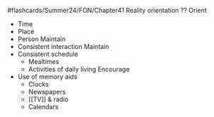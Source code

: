 #flashcards/Summer24/FON/Chapter41
Reality orientation
?? 
 Orient 
 - Time 
 - Place 
 - Person 
 Maintain 
 - Consistent interaction 
 Maintain 
- Consistent schedule 
	- Mealtimes 
	- Activities of daily living 
Encourage 
- Use of memory aids 
	- Clocks 
	- Newspapers 
	- [[TV]] & radio 
	- Calendars